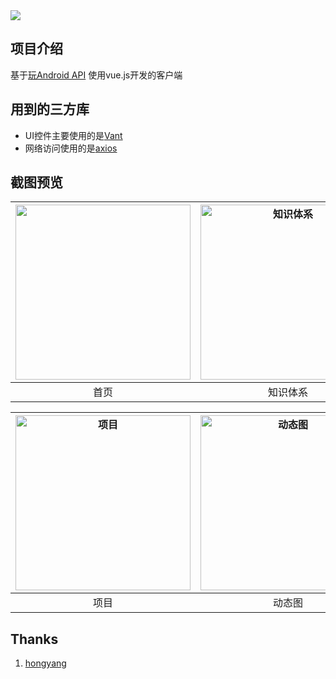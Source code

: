 <img src="https://github-1304799125.cos.ap-beijing.myqcloud.com/wanvue/screen_shot/icon.png">

## 项目介绍
基于[玩Android API](https://www.wanandroid.com/blog/show/2) 使用vue.js开发的客户端

## 用到的三方库

- UI控件主要使用的是[Vant](https://youzan.github.io/vant/?source=vuejsorg#/zh-CN/)
- 网络访问使用的是[axios](https://github.com/axios/axios)


## 截图预览

| <img src="https://github-1304799125.cos.ap-beijing.myqcloud.com/wanvue/screen_shot/main_page.jpg" width="280" alt=""/> | <img src="https://github-1304799125.cos.ap-beijing.myqcloud.com/wanvue/screen_shot/knowledge_tree.jpg" width="280" alt="知识体系"/> | <img src="https://github-1304799125.cos.ap-beijing.myqcloud.com/wanvue/screen_shot/wx_account.jpg" width="280" alt="公众号"/> |
| :----------------------------------------------------------: | :----------------------------------------------------------: | :----------------------------------------------------------: |
|                             首页                             |                           知识体系                           |                            公众号                            |


| <img src="https://github-1304799125.cos.ap-beijing.myqcloud.com/wanvue/screen_shot/project.jpg" width="280"  alt="项目"/> | <img src="https://github-1304799125.cos.ap-beijing.myqcloud.com/wanvue/screen_shot/g2.gif" width="280"  alt="动态图"/> | <img src="https://github-1304799125.cos.ap-beijing.myqcloud.com/wanvue/screen_shot/webview.jpg" width="280"  alt="详细页"/> |
| :----------------------------------------------------------: | :----------------------------------------------------------: | :----------------------------------------------------------: |
|                             项目                             |                            动态图                            |                            详细页                            |

## Thanks

1. [hongyang](https://github.com/hongyangAndroid)
